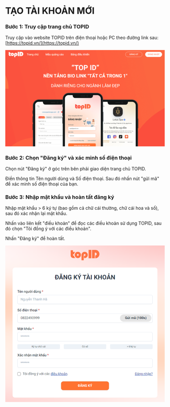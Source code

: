 # TẠO TÀI KHOẢN MỚI



### Bước 1: Truy cập trang chủ TOPID

Truy cập vào website TOPID trên điện thoại hoặc PC theo đường link sau: [https://topid.vn/](https://topid.vn/)

![Giao diện trang chủ TOPID](<.gitbook/assets/image (4) (1).png>)

### Bước 2: Chọn "Đăng ký" và xác minh số điện thoại

Chọn nút "Đăng ký" ở góc trên bên phải giao diện trang chủ TOPID.&#x20;

Điền thông tin Tên người dùng và Số điện thoại. Sau đó nhấn nút "gửi mã" để xác minh số điện thoại của bạn.

### Bước 3: Nhập mật khẩu và hoàn tất đăng ký

Nhập mật khẩu > 6 ký tự (bao gồm cả chữ cái thường, chữ cái hoa và số), sau đó xác nhận lại mật khẩu.

Nhấn vào liên kết "điều khoản" để đọc các điều khoản sử dụng TOPID, sau đó chọn "Tôi đồng ý với các điều khoản".

Nhấn "Đăng ký" để hoàn tất.

![](<.gitbook/assets/image (15) (1).png>)

